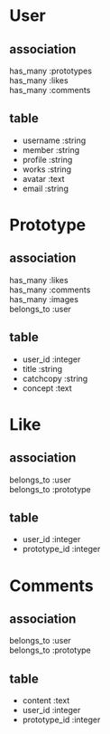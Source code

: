 # User
## association
has_many :prototypes  
has_many :likes  
has_many :comments  

## table
- username :string
- member :string
- profile :string
- works :string
- avatar :text
- email :string

# Prototype
## association
has_many :likes  
has_many :comments  
has_many :images  
belongs_to :user  

## table
- user_id :integer
- title :string
- catchcopy :string
- concept :text

# Like
## association
belongs_to :user  
belongs_to :prototype  

## table
- user_id :integer
- prototype_id :integer

# Comments
## association
belongs_to :user  
belongs_to :prototype  

## table
- content :text
- user_id :integer
- prototype_id :integer
